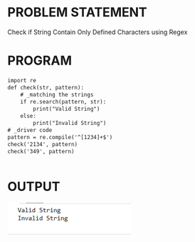# PROBLEM STATEMENT
Check if String Contain Only Defined Characters using Regex

# PROGRAM
```
import re
def check(str, pattern):
    # _matching the strings
    if re.search(pattern, str):
        print("Valid String")
    else:
        print("Invalid String")
# _driver code
pattern = re.compile('^[1234]+$')
check('2134', pattern)
check('349', pattern)
     
```
# OUTPUT
![alt text](image.png)